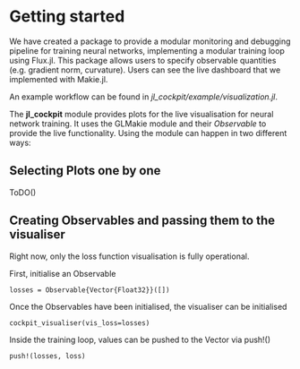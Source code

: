 # Getting started
We have created a package to provide a modular monitoring and debugging pipeline for training neural networks, implementing a modular training loop using Flux.jl.
This package allows users to specify observable quantities (e.g. gradient norm, curvature).
Users can see the live dashboard that we implemented with Makie.jl.

An example workflow can be found in *jl_cockpit/example/visualization.jl*.

The **jl_cockpit** module provides plots for the live visualisation for neural network training. It uses the GLMakie module and their *Observable* to provide the live functionality. Using the module can happen in two different ways:

## Selecting Plots one by one
ToDO()

## Creating Observables and passing them to the visualiser
Right now, only the loss function visualisation is fully operational.

First, initialise an Observable

    losses = Observable{Vector{Float32}}([])

Once the Observables have been initialised, the visualiser can be initialised

    cockpit_visualiser(vis_loss=losses)

Inside the training loop, values can be pushed to the Vector via push!()

    push!(losses, loss)
